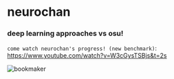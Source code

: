 # neurochan

### deep learning approaches vs osu!
```come watch neurochan's progress! (new benchmark)```: https://www.youtube.com/watch?v=W3cGysTSBjs&t=2s

![bookmaker](docs/neurochan_gif.gif)